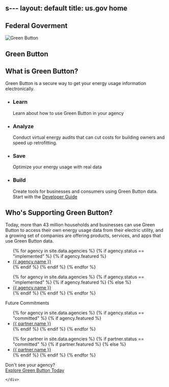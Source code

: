 s---
layout: default
title: us.gov home
---

<section class="home home-title">
  <hgroup>
    <h1>Federal Goverment</h1>
    <img class="logo" src="{{ site.baseurl }}/assets/logo.png" alt="Green Button">
    <h2>Green Button </h2>
  </hgroup>
</section>

<section class="home home-about" id="#home-about">
  <div class="section-container">
    <div class="section-content">
      <h2 class="section-title">What is Green Button?</h2>
      <p class="lead">Green Button is a secure way to get your energy usage information electronically.</p>
      <ul class="audiences">
        <li>
          <div class="icon">
            <i class="fa fa-lightbulb-o"></i>
          </div>
          <h3>Learn</h3>
          Learn about how to use Green Button in your agency
        </li>
        <li>
          <div class="icon">
            <i class="fa fa-dashboard"></i>
          </div>
          <h3>Analyze</h3>
          Conduct virtual energy audits that can cut costs for building owners and speed up retrofitting.
        </li>
        <li>
          <div class="icon">
            <i class="fa fa-money"></i>
          </div>
          <h3>Save</h3>
          Optimize your energy usage with real data
        </li>
        <li>
          <div class="icon">
            <i class="fa fa-code"></i>
          </div>
          <h3>Build</h3>
          Create tools for businesses and consumers using Green Button data. Start with the <a href="{{ site.baseurl }}/developers">Developer Guide</a>
        </li>
      </ul>
    </div>
  </div>
</section>
<section class="home home-partners">
  <div class="section-container">
    <div class="section-content">
      <h2 class="section-title">Who's Supporting Green Button?</h2>
      <p class="lede">Today, more than 43 million households and businesses can use Green Button to access their own energy usage data from their electric utility, and a growing set of companies are offering products, services, and apps that use Green Button data.</p>
      <ul class="partner_list">
        {% for agency in site.data.agencies %}
        {% if agency.status == "implemented" %}
        {% if agency.featured %}
        <li><a href="{{ agency.url }}" target="_blank">{{ agency.name }}</a></li>
        {% endif %}
        {% endif %}
        {% endfor %}
      </ul>
      <ul class="partner_list below-fold">
        {% for agency in site.data.agencies %}
        {% if agency.status == "implemented" %}
        {% if agency.featured %}
        {% else %}
          <li><a href="{{ agency.url }}" target="_blank">{{ agency.name }}</a></li>
        {% endif %}
        {% endif %}
        {% endfor %}
      </ul>      
      <div class="lead">Future Commitments</div>
      <ul class="agency_list commitments">
        {% for agency in site.data.agencies %}
        {% if agency.status == "committed" %}
        {% if agency.featured %}
        <li><a href="{{ agency.url }}" target="_blank">{{ partner.name }}</a></li>
        {% endif %}
        {% endif %}
        {% endfor %}
      </ul>
      <ul class="partner_list commitments below-fold">
        {% for partner in site.data.agencies %}
        {% if partner.status == "committed" %}
        {% if partner.featured %}
        {% else %}
          <li><a href="{{ partner.url }}" target="_blank">{{ partner.name }}</a></li>
        {% endif %}
        {% endif %}
        {% endfor %}
      </ul>
      <div class="lead end-cta">Don't see your agency?<br><a
  class="buttonish"
  href=mailto:info@greenbuttondata.org?subject=[GOV]Getting%20started%20with%20Green%20Button&#038;body=Hi!%0A%0AI’d%20like%20to%20get%20started%20with%20Green%20Button.%20Could%20you%20send%20me%20more%20information?%0A%0AThanks,%0A%0A[Your%20name]%0A[Your%20organization]%0A[Your%20contact%20information]>Explore
Green Button Today</a></div>
      
    </div>
  </div>
</section>
